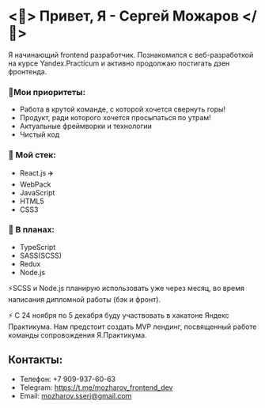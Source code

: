 # <👋> Привет, Я - Сергей Можаров </👋>

Я начинающий frontend разработчик. Познакомился с веб-разработкой
на курсе Yandex.Practicum и активно продолжаю постигать дзен фронтенда.

### 💪Мои приоритеты:
- Работа в крутой команде, с которой хочется свернуть горы!
- Продукт, ради которого хочется просыпаться по утрам!
- Актуальные фреймворки и технологии
- Чистый код

 ### 🚀 Мой стек:
- React.js ✈️
- WebPack
- JavaScript
- HTML5
- CSS3

### 🎯 В планах:
- TypeScript
- SASS(SCSS)
- Redux
- Node.js

⚡SCSS и Node.js планирую использовать уже через месяц, во время написания дипломной работы (бэк и фронт).

⚡ С 24 ноября по 5 декабря буду участвовать в хакатоне Яндекс Практикума. Нам предстоит создать MVP лендинг, посвященный работе  команды сопровождения Я.Практикума.

## Контакты:
- Телефон: +7 909-937-60-63<br>
- Telegram: https://t.me/mozharov_frontend_dev<br>
- Email: mozharov.sserj@gmail.com



